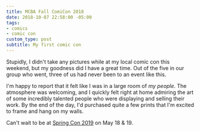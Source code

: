 ```yaml
---
title: MCBA Fall ComiCon 2018
date: 2018-10-07 22:58:00 -05:00
tags:
- comics
- comic con
custom_type: post
subtitle: My first comic con
---
```


Stupidly, I didn't take any pictures while at my local comic con this weekend, but my goodness did I have a great time. Out of the five in our group who went, three of us had never been to an event like this.

I'm happy to report that it felt like I was in a large room of *my people*. The atmosphere was welcoming, and I quickly felt right at home admiring the art of some incredibly talented people who were displaying and selling their work. By the end of the day, I'd purchased quite a few prints that I'm excited to frame and hang on my walls.

Can't wait to be at [Spring Con 2019](https://www.mcbacomicons.com/) on May 18 & 19.